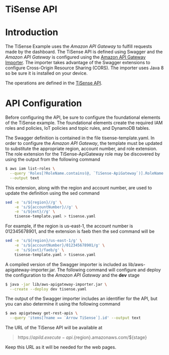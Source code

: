 ---
---
# TiSense API

# Introduction

The TiSense Example uses the _Amazon API Gateway_ to fulfill requests
made by the dashboard.  The TiSense API is defined using Swagger and
the _Amazon API Gateway_ is configured using the
[Amazon API Gateway Importer](https://github.com/awslabs/aws-apigateway-importer).
The importer takes advantage of the Swagger extensions to configure
Cross-Origin Resource Sharing (CORS).  The importer uses Java 8 so be sure
it is installed on your device.

The operations are defined in the [TiSense API](./TiSenseApi.html).

# API Configuration

Before configuring the API, be sure to configure the foundational elements
of the TiSense example.  The foundational elements create the required
IAM roles and policies, IoT policies and topic rules, and DynamoDB tables.

The Swagger definition is contained in the file tisense-template.yaml.
In order to configure the _Amazon API Gateway_, the template must be updated
to substitute the appropriate region, account number, and role extension.
The role extension for the TiSense-ApiGateway role may be discovered
by using the output from the following command

```sh
$ aws iam list-roles \
  --query 'Roles[?RoleName.contains(@, `TiSense-ApiGateway`)].RoleName' \
  --output text
```

This extension, along with the region and account number, are used to
update the definition using the sed command

```sh
sed -e 's/${region}//g' \
    -e 's/${accountNumber}//g' \
    -e 's/${ext}//g' \
    tisense-template.yaml > tisense.yaml
```

For example, if the region is us-east-1, the account number is 012345678901,
and the extension is faeb then the sed command will be

```sh
sed -e 's/${region}/us-east-1/g' \
    -e 's/${accountNumber}/012345678901/g' \
    -e 's/${ext}/faeb/g' \
    tisense-template.yaml > tisense.yaml
```

A compiled version of the Swagger importer is included as
lib/aws-apigateway-importer.jar.  The following command will configure and
deploy the configuration to the _Amazon API Gateway_ and the __dev__ stage

```sh
$ java -jar lib/aws-apigateway-importer.jar \
  --create --deploy dev tisense.yaml
```

The output of the Swagger importer includes an identifier for the API, but
you can also determine it using the following command

```sh
$ aws apigateway get-rest-apis \
  --query 'items[?name == `Arrow TiSense`].id' --output text
```

The URL of the TiSense API will be available at

> https://${apiId}.execute-api.${region}.amazonaws.com/${stage}

Keep this URL as it will be needed for the web pages.
